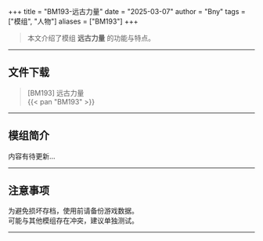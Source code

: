 +++
title = "BM193-远古力量"
date = "2025-03-07"
author = "Bny"
tags = ["模组", "人物"]
aliases = ["BM193"]
+++

> 本文介绍了模组 **远古力量** 的功能与特点。

---

## 文件下载

> [BM193] 远古力量  
{{< pan "BM193" >}}  

---

## 模组简介

>  
内容有待更新...  

---

## 注意事项

>  
为避免损坏存档，使用前请备份游戏数据。  
可能与其他模组存在冲突，建议单独测试。  

---

